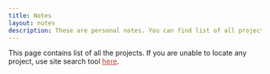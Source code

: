 ```yaml
---
title: Notes
layout: notes
description: These are personal notes. You can find list of all projects/notes here. These are my thoughts and take on philosophy, mathematics and physics.
---
```


<p>This page contains list of all the projects. If you are unable to locate any project, use site search tool <a style="color:#C0392B" href="/search">here</a>.</p>
